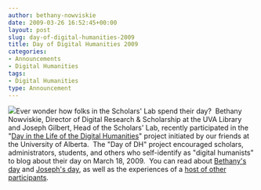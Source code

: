 ```yaml
---
author: bethany-nowviskie
date: 2009-03-26 16:52:45+00:00
layout: post
slug: day-of-digital-humanities-2009
title: Day of Digital Humanities 2009
categories:
- Announcements
- Digital Humanities
tags:
- Digital Humanities
type: Announcement
---
```


![](http://tapor.ualberta.ca/taporwiki/images/b/b4/Day-of-dh-sm-crop.png)Ever wonder how folks in the Scholars' Lab spend their day?  Bethany Nowviskie, Director of Digital Research & Scholarship at the UVA Library and Joseph Gilbert, Head of the Scholars' Lab, recently participated in the "[Day in the Life of the Digital Humanities](http://tapor.ualberta.ca/taporwiki/index.php/Day_in_the_Life_of_the_Digital_Humanities)" project initiated by our friends at the University of Alberta.  The "Day of DH" project encouraged scholars, administrators, students, and others who self-identify as "digital humanists" to blog about their day on March 18, 2009.  You can read about [Bethany's day](http://ra.tapor.ualberta.ca/~dayofdh/BethanyNowviskie/) and [Joseph's day](http://ra.tapor.ualberta.ca/~dayofdh/JosephGilbert/), as well as the experiences of a [host of other participants](http://tapor.ualberta.ca/taporwiki/index.php/List_of_Day_of_DH_Participants).
